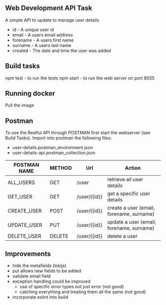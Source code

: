 Web Development API Task
------------------------

A simple API to update to manage user details
  
* id - A unique user id
* email - A users email address
* forename - A users first name
* surname - A users last name
* created - The date and time the user was added

Build tasks
-----------

npm test - to run the tests
npm start - to run the web server on port 8055


Running docker
--------------

Pull the image 

  
Postman
-------

To use the Restful API through POSTMAN first start the webserver (see Build Tasks).
Import into postman the following files:
* user-details.postman_environment.json
* user-details-api.postman_collection.json


| POSTMAN NAME | METHOD | Url          | Action |
|--------------|--------|--------------|--------|
| ALL_USERS    | GET    | /user        | retrieve all user details |
| GET_USER     | GET    | /user/{{id}} | get a specific user details |
| CREATE_USER  | POST   | /user/{{id}} | create a user (email, forename, surname) |
| UPDATE_USER  | PUT    | /user/{{id}} | update a user (email, forename, surname) |
| DELETE_USER  | DELETE | /user/{{id}} | delete a user |


Improvements
------------

* hide the metafields (lokijs)
* put allows new fields to be added
* validate email field
* exception handling could be improved 
    * use of specific error types not just error (not good)
    * catching everything and treating them all the same (not good)
* incorporate eslint into build


